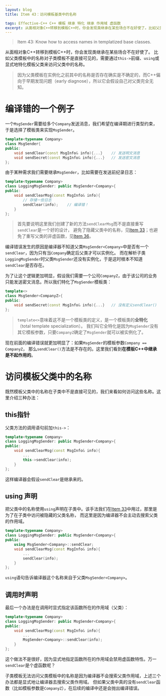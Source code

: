 ```yaml
---
layout: blog
title: Item 43：访问模板基类中的名称

tags: Effective-C++ C++ 模板 继承 特化 继承 作用域 虚函数
excerpt: 从面相对象C++转移到模板C++时，你会发现类继承在某些场合不在好使了。比如父类模板中的名称对子类模板不是直接可见的，需要通过this->前缀、using或显式地特化模板父类来访问父类中的名称。
---
```


> Item 43: Know how to access names in templatized base classes.

从面相对象C++转移到模板C++时，你会发现类继承在某些场合不在好使了。
比如父类模板中的名称对子类模板不是直接可见的，需要通过`this->`前缀、`using`或显式地特化模板父类来访问父类中的名称。

> 因为父类模板在实例化之前其中的名称是否存在确实是不确定的，而C++偏向于早期发现问题（early diagnose），所以它会假设自己对父类完全无知。

<!--more-->

# 编译错的一个例子

一个`MsgSender`需要给多个`Company`发送消息，我们希望在编译期进行类型约束，于是选择了模板类来实现`MsgSender`。

```cpp
template<typename Company>
class MsgSender{
public:
    void sendClear(const MsgInfo& info){...}    // 发送明文消息
    void sendSecret(const MsgInfo& info){...}   // 发送密文消息
};
```

由于某种需求我们需要继承`MsgSender`，比如需要在发送前纪录日志：

```cpp
template<typename Company>
class LoggingMsgSender: public MsgSender<Company>{
public:
    void sendClearMsg(const MsgInfo& info){
        // 存储一些日志
        sendClear(info);    // 编译错！
    }
};
```

> 首先要说明这里我们创建了新的方法`sendClearMsg`而不是直接重写`sendClear`是一个好的设计，
> 避免了隐藏父类中的名称，见[Item 33][item33]；也避免了重写父类的非虚函数，见[Item 36][item36]。

编译错误发生的原因是编译器不知道父类`MsgSender<Company>`中是否有一个`sendClear`，因为只有当`Company`确定后父类才可以实例化。
而在解析子类`LoggingMsgSender`时父类`MsgSender`还没有实例化，于是这时根本不知道`sendClear`是否存在。

为了让这个逻辑更加明显，假设我们需要一个公司`CompanyZ`，由于该公司的业务只能发送密文消息。所以我们特化了`MsgSender`模板类：

```cpp
template<>
class MsgSender<CompanyZ>{
public:
    void sendSecret(const MsgInfo& info){...}   // 没有定义sendClear()
};
```

> `template<>`意味着这不是一个模板类的定义，是一个模板类的**全特化**（total template specialization）。
> 我们叫它全特化是因为`MsgSender`没有其它模板参数，只要`CompanyZ`确定了`MsgSender`就可以被实例化了。

现在前面的编译错误就更加明显了：如果`MsgSender`的模板参数`Company == CompanyZ`，
那么`sendClear()`方法是不存在的。这里我们看到**在模板C++中继承是不起作用的**。

# 访问模板父类中的名称

既然模板父类中的名称在子类中不是直接可见的，我们来看如何访问这些名称。这里介绍三种办法：

## this指针

父类方法的调用语句前加`this->`：

```cpp
template<typename Company>
class LoggingMsgSender: public MsgSender<Company>{
public:
    void sendClearMsg(const MsgInfo& info){
        ...
        this->sendClear(info);
    }
};
```

这样编译器会假设`sendClear`是继承来的。

## using 声明

把父类中的名称使用`using`声明在子类中。该手法我们在[Item 33][item33]中用过，那里是为了在子类中访问被隐藏的父类名称，
而这里是因为编译器不会主动去搜索父类的作用域。

```cpp
template<typename Company>
class LoggingMsgSender: public MsgSender<Company>{
public:
    using MsgSender<Company>::sendClear;  
    void sendClearMsg(const MsgInfo& info){
        ...
        sendClear(info);
    }
};
```

`using`语句告诉编译器这个名称来自于父类`MsgSender<Company>`。

## 调用时声明

最后一个办法是在调用时显式指定该函数所在的作用域（父类）：

```cpp
template<typename Company>
class LoggingMsgSender: public MsgSender<Company>{
public:
    void sendClearMsg(const MsgInfo& info){
        ...
        MsgSender<Company>::sendClear(info);
    }
};
```

这个做法不是很好，因为显式地指定函数所在的作用域会禁用虚函数特性。万一`sendClear`是个虚函数呢？

子类模板无法访问父类模板中的名称是因为编译器不会搜索父类作用域，上述三个办法都是显式地让编译器去搜索父类作用域。
但如果父类中真的没有`sendClear`函数（比如模板参数是`CompanyZ`），在后续的编译中还是会抛出编译错误。

[item33]: /2015/08/31/effective-cpp-33.html
[item36]: /2015/09/03/effective-cpp-36.html
